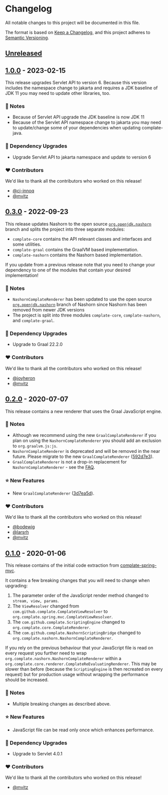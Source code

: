 # Changelog
All notable changes to this project will be documented in this file.

The format is based on [Keep a Changelog](https://keepachangelog.com/en/1.0.0/),
and this project adheres to [Semantic Versioning](https://semver.org/spec/v2.0.0.html).


## [Unreleased]


## [1.0.0] - 2023-02-15

This release upgrades Servlet API to version 6. Because this version includes
the namespace change to jakarta and requires a JDK baseline of JDK 11 you may
need to update other libraries, too.

### 📣 Notes
- Because of Servlet API upgrade the JDK baseline is now JDK 11
- Because of the Servlet API namespace change to jakarta you may need to
  update/change some of your dependencies when updating complate-java.

### 🔨 Dependency Upgrades
- Upgrade Servlet API to jakarta namespace and update to version 6

### ❤️ Contributors

We'd like to thank all the contributors who worked on this release!

- [@cj-innoq][cj-innoq]
- [@mvitz][mvitz]


## [0.3.0] - 2022-09-23

This release updates Nashorn to the open source
[`org.openjdk.nashorn`](https://github.com/szegedi/nashorn) branch and splits
the project into three separate modules:

- `complate-core` contains the API relevant classes and interfaces and some
  utilities.
- `complate-graal` contains the GraalVM based implementation.
- `complate-nashorn` contains the Nashorn based implementation.

If you update from a previous release note that you need to change your
dependency to one of the modules that contain your desired implementation!

### 📣 Notes
- `NashornComplateRenderer` has been updated to use the open source
  [`org.openjdk.nashorn`](https://github.com/szegedi/nashorn) branch of Nashorn
  since Nashorn has been removed from newer JDK versions
- The project is split into three modules `complate-core`, `complate-nashorn`,
  and `complate-graal`.

### 🔨 Dependency Upgrades
- Upgrade to Graal 22.2.0

### ❤️ Contributors

We'd like to thank all the contributors who worked on this release!

- [@joyheron][joyheron]
- [@mvitz][mvitz]


## [0.2.0] - 2020-07-07

This release contains a new renderer that uses the Graal JavaScript engine.

### 📣 Notes
- Although we recommend using the new `GraalComplateRenderer` if you plan on
  using the `NashornComplateRenderer` you should add an exclusion to
  `org.graalvm.js:js`.
- `NashornComplateRenderer` is deprecated and will be removed in the near
  future. Please migrate to the new `GraalComplateRenderer` ([592d7e3](https://github.com/complate/complate-java/commit/592d7e342dc9e5b4a85e61c2604675ddd40f2e93)).
- `GraalComplateRenderer` is not a drop-in replacement for `NashornComplateRenderer` -
  see the
  [FAQ](./FAQ.md#can-i-replace-nashorncomplaterenderer-with-graalcomplaterenderer).

### ⭐️ New Features
- New `GraalComplateRenderer` ([3d7ea5d](https://github.com/complate/complate-java/commit/3d7ea5d737e93ebaf8d877161e78ec8c66680c4b)).

### ❤️ Contributors

We'd like to thank all the contributors who worked on this release!

- [@bodewig][bodewig]
- [@larsrh][larsrh]
- [@mvitz][mvitz]


## [0.1.0] - 2020-01-06

This release contains of the initial code extraction from
[complate-spring-mvc](https://github.com/complate/complate-spring-mvc).

It contains a few breaking changes that you will need to change when upgrading:

1. The parameter order of the JavaScript render method changed to
   `stream, view, params`.
2. The `ViewResolver` changed from `com.github.complate.ComplateViewResolver` to
   `org.complate.spring.mvc.ComplateViewResolver`.
3. The `com.github.complate.ScriptingEngine` changed to
   `org.complate.core.ComplateRenderer`.
4. The `com.github.complate.NashornScriptingBridge` changed to
   `org.complate.nashorn.NashornComplateRenderer`.

If you rely on the previous behaviour that your JavaScript file is read on every
request you further need to wrap `org.complate.nashorn.NashornComplateRenderer`
within a `org.complate.core.renderer.ComplateReEvaluatingRenderer`. This may be
slower than before (because the `ScriptingEngine` is then recreated on every
request) but for production usage without wrapping the performance should be
increased.

### 📣 Notes
- Multiple breaking changes as described above.

### ⭐️ New Features
- JavaScript file can be read only once which enhances performance.

### 🔨 Dependency Upgrades
- Upgrade to Servlet 4.0.1

### ❤️ Contributors

We'd like to thank all the contributors who worked on this release!

- [@mvitz][mvitz]


[Unreleased]: https://github.com/complate/complate-java/compare/v1.0.0...HEAD
[1.0.0]: https://github.com/complate/complate-java/compare/v0.3.0...v1.0.0
[0.3.0]: https://github.com/complate/complate-java/compare/v0.2.0...v0.3.0
[0.2.0]: https://github.com/complate/complate-java/compare/v0.1.0...v0.2.0
[0.1.0]: https://github.com/complate/complate-java/compare/502b0d95d0acf1453ba895ae8930c2140e8c5644...v0.1.0

[bodewig]: https://github.com/bodewig
[cj-innoq]: https://github.com/cj-innoq
[joyheron]: https://github.com/joyheron
[larsrh]: https://github.com/larsrh
[mvitz]: https://github.com/mvitz
